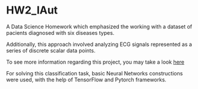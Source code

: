 # HW2_IAut

A Data Science Homework which emphasized the working with a dataset of pacients diagnosed with six diseases types.

Additionally, this approach involved analyzing ECG signals represented as a series of discrete scalar data points.

To see more information regarding this project, you may take a look [here](https://github.com/CatalinACS/HW2_IAut/edit/main/Machine_Learning_Homework_2.pdf)

For solving this classification task, basic Neural Networks constructions were used, with the help of TensorFlow and Pytorch frameworks.
